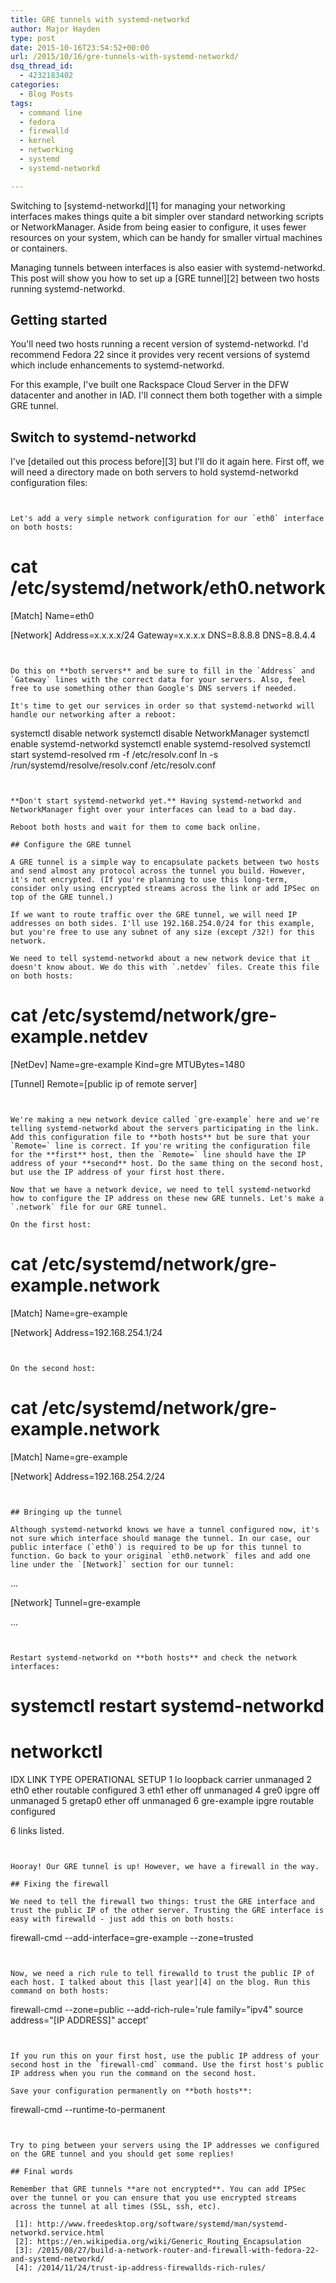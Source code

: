 ```yaml
---
title: GRE tunnels with systemd-networkd
author: Major Hayden
type: post
date: 2015-10-16T23:54:52+00:00
url: /2015/10/16/gre-tunnels-with-systemd-networkd/
dsq_thread_id:
  - 4232183402
categories:
  - Blog Posts
tags:
  - command line
  - fedora
  - firewalld
  - kernel
  - networking
  - systemd
  - systemd-networkd

---
```

Switching to [systemd-networkd][1] for managing your networking interfaces makes things quite a bit simpler over standard networking scripts or NetworkManager. Aside from being easier to configure, it uses fewer resources on your system, which can be handy for smaller virtual machines or containers.

Managing tunnels between interfaces is also easier with systemd-networkd. This post will show you how to set up a [GRE tunnel][2] between two hosts running systemd-networkd.

## Getting started

You'll need two hosts running a recent version of systemd-networkd. I'd recommend Fedora 22 since it provides very recent versions of systemd which include enhancements to systemd-networkd.

For this example, I've built one Rackspace Cloud Server in the DFW datacenter and another in IAD. I'll connect them both together with a simple GRE tunnel.

## Switch to systemd-networkd

I've [detailed out this process before][3] but I'll do it again here. First off, we will need a directory made on both servers to hold systemd-networkd configuration files:

```


Let's add a very simple network configuration for our `eth0` interface on both hosts:

```
# cat /etc/systemd/network/eth0.network
[Match]
Name=eth0

[Network]
Address=x.x.x.x/24
Gateway=x.x.x.x
DNS=8.8.8.8
DNS=8.8.4.4
```


Do this on **both servers** and be sure to fill in the `Address` and `Gateway` lines with the correct data for your servers. Also, feel free to use something other than Google's DNS servers if needed.

It's time to get our services in order so that systemd-networkd will handle our networking after a reboot:

```
systemctl disable network
systemctl disable NetworkManager
systemctl enable systemd-networkd
systemctl enable systemd-resolved
systemctl start systemd-resolved
rm -f /etc/resolv.conf
ln -s /run/systemd/resolve/resolv.conf /etc/resolv.conf
```


**Don't start systemd-networkd yet.** Having systemd-networkd and NetworkManager fight over your interfaces can lead to a bad day.

Reboot both hosts and wait for them to come back online.

## Configure the GRE tunnel

A GRE tunnel is a simple way to encapsulate packets between two hosts and send almost any protocol across the tunnel you build. However, it's not encrypted. (If you're planning to use this long-term, consider only using encrypted streams across the link or add IPSec on top of the GRE tunnel.)

If we want to route traffic over the GRE tunnel, we will need IP addresses on both sides. I'll use 192.168.254.0/24 for this example, but you're free to use any subnet of any size (except /32!) for this network.

We need to tell systemd-networkd about a new network device that it doesn't know about. We do this with `.netdev` files. Create this file on both hosts:

```
# cat /etc/systemd/network/gre-example.netdev
[NetDev]
Name=gre-example
Kind=gre
MTUBytes=1480

[Tunnel]
Remote=[public ip of remote server]
```


We're making a new network device called `gre-example` here and we're telling systemd-networkd about the servers participating in the link. Add this configuration file to **both hosts** but be sure that your `Remote=` line is correct. If you're writing the configuration file for the **first** host, then the `Remote=` line should have the IP address of your **second** host. Do the same thing on the second host, but use the IP address of your first host there.

Now that we have a network device, we need to tell systemd-networkd how to configure the IP address on these new GRE tunnels. Let's make a `.network` file for our GRE tunnel.

On the first host:

```
# cat /etc/systemd/network/gre-example.network
[Match]
Name=gre-example

[Network]
Address=192.168.254.1/24
```


On the second host:

```
# cat /etc/systemd/network/gre-example.network
[Match]
Name=gre-example

[Network]
Address=192.168.254.2/24
```


## Bringing up the tunnel

Although systemd-networkd knows we have a tunnel configured now, it's not sure which interface should manage the tunnel. In our case, our public interface (`eth0`) is required to be up for this tunnel to function. Go back to your original `eth0.network` files and add one line under the `[Network]` section for our tunnel:

```
...

[Network]
Tunnel=gre-example

...
```


Restart systemd-networkd on **both hosts** and check the network interfaces:

```
# systemctl restart systemd-networkd
# networkctl
IDX LINK             TYPE               OPERATIONAL SETUP
  1 lo               loopback           carrier     unmanaged
  2 eth0             ether              routable    configured
  3 eth1             ether              off         unmanaged
  4 gre0             ipgre              off         unmanaged
  5 gretap0          ether              off         unmanaged
  6 gre-example      ipgre              routable    configured

6 links listed.
```


Hooray! Our GRE tunnel is up! However, we have a firewall in the way.

## Fixing the firewall

We need to tell the firewall two things: trust the GRE interface and trust the public IP of the other server. Trusting the GRE interface is easy with firewalld - just add this on both hosts:

```
firewall-cmd --add-interface=gre-example --zone=trusted
```


Now, we need a rich rule to tell firewalld to trust the public IP of each host. I talked about this [last year][4] on the blog. Run this command on both hosts:

```
firewall-cmd --zone=public --add-rich-rule='rule family="ipv4" source address="[IP ADDRESS]" accept'
```


If you run this on your first host, use the public IP address of your second host in the `firewall-cmd` command. Use the first host's public IP address when you run the command on the second host.

Save your configuration permanently on **both hosts**:

```
firewall-cmd --runtime-to-permanent
```


Try to ping between your servers using the IP addresses we configured on the GRE tunnel and you should get some replies!

## Final words

Remember that GRE tunnels **are not encrypted**. You can add IPSec over the tunnel or you can ensure that you use encrypted streams across the tunnel at all times (SSL, ssh, etc).

 [1]: http://www.freedesktop.org/software/systemd/man/systemd-networkd.service.html
 [2]: https://en.wikipedia.org/wiki/Generic_Routing_Encapsulation
 [3]: /2015/08/27/build-a-network-router-and-firewall-with-fedora-22-and-systemd-networkd/
 [4]: /2014/11/24/trust-ip-address-firewallds-rich-rules/
